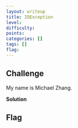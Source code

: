 ```yaml
---
layout: writeup
title: IOException
level: 
difficulty: 
points: 
categories: []
tags: []
flag: 
---
```

## Challenge

My name is Michael Zhang.

**Solution**  
## Flag

